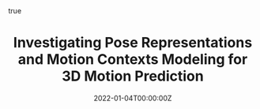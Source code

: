 ---
title: "Investigating Pose Representations and Motion Contexts Modeling for 3D Motion Prediction"
subtitle: ''
summary: ''
authors:
- Zhenguang Liu
- shuangwu
- Shuyuan Jin
- Qi Liu
- Shouling Ji
- Shijian Lu
- licheng

tags:
date: "2022-01-04T00:00:00Z"
lastmod: "2022-01-04T00:00:00Z"
featured: false
draft: false

# Projects (optional).
#   Associate this post with one or more of your projects.
#   Simply enter your project's folder or file name without extension.
#   E.g. `projects = ["internal-project"]` references `content/project/deep-learning/index.md`.
#   Otherwise, set `projects = []`.
projects: []

math: true
diagram: true
image:
  placement: 1
  caption: 'Image credit: [**John Moeses Bauan**](https://unsplash.com/photos/OGZtQF8iC0g)'
---